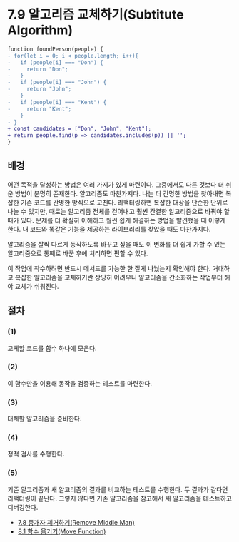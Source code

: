 # 7.9 알고리즘 교체하기(Subtitute Algorithm)
``` diff
function foundPerson(people) {
- for(let i = 0; i < people.length; i++){
-   if (people[i] === "Don") {
-     return "Don";
-   }
-   if (people[i] === "John") {
-     return "John";
-   }
-   if (people[i] === "Kent") {
-     return "Kent";
-   }
- }
+ const candidates = ["Don", "John", "Kent"];
+ return people.find(p => candidates.includes(p)) || '';
}
```
## 배경
어떤 목적을 달성하는 방법은 여러 가지가 있게 마련이다. 그중에서도 다른 것보다 더 쉬운 방법이 분명히 존재한다. 알고리즘도 마찬가지다. 나는 더 간명한 방법을 찾아내면 복잡한 기존 코드를 간명한 방식으로 고친다. 리팩터링하면 복잡한 대상을 단순한 단위로 나눌 수 있지만, 때로는 알고리즘 전체를 걷어내고 훨씬 간결한 알고리즘으로 바꿔야 할 때가 있다. 문제를 더 확실히 이해하고 훨씬 쉽게 해결하는 방법을 발견했을 때 이렇게 한다. 내 코드와 똑같은 기능을 제공하는 라이브러리를 찾았을 때도 마찬가지다.

알고리즘을 살짝 다르게 동작하도록 바꾸고 싶을 때도 이 변화를 더 쉽게 가할 수 있는 알고리즘으로 통째로 바꾼 후에 처리하면 편할 수 있다.

이 작업에 착수하려면 반드시 메서드를 가능한 한 잘게 나눴는지 확인해야 한다. 거대하고 복잡한 알고리즘을 교체하기란 상당히 어려우니 알고리즘을 간소화하는 작업부터 해야 교체가 쉬워진다.

## 절차
### (1)
교체할 코드를 함수 하나에 모은다.
### (2)
이 함수만을 이용해 동작을 검증하는 테스트를 마련한다.
### (3)
대체할 알고리즘을 준비한다.
### (4)
정적 검사를 수행한다.
### (5)
기존 알고리즘과 새 알고리즘의 결과를 비교하는 테스트를 수행한다. 두 결과가 같다면 리팩터링이 끝난다. 그렇지 않다면 기존 알고리즘을 참고해서 새 알고리즘을 테스트하고 디버깅한다.

- [7.8 중개자 제거하기(Remove Middle Man)](https://github.com/wonder13662/refactoring-v2/blob/writing/chapter07/7-8.md)
- [8.1 함수 옮기기(Move Function)](https://github.com/wonder13662/refactoring-v2/blob/writing/chapter08/8-1.md)
